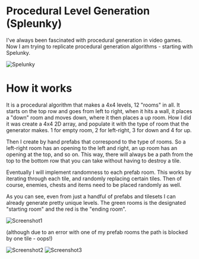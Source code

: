 # Procedural Level Generation (Spleunky)
I've always been fascinated with procedural generation in video games. 
Now I am trying to replicate procedural generation algorithms - starting with Spelunky.

![Spelunky](http://www.spelunkyworld.com/images/spelunky-pc-screen.png)

# How it works
It is a procedural algorithm that makes a 4x4 levels, 12 "rooms" in all. 
It starts on the top row and goes from left to right, when it hits a wall, it places a "down" room and moves down, where it then places a up room.
How I did it was create a 4x4 2D array, and populate it with the type of room that the generator makes. 1 for empty room, 2 for left-right, 3 for down and 4 for up.

Then I create by hand prefabs that correspond to the type of rooms. So a left-right room has an opening to the left and right, an up room has an opening at the top, and so on.
This way, there will always be a path from the top to the bottom row that you can take without having to destroy a tile. 

Eventually I will implement randomness to each prefab room. This works by iterating through each tile, and randomly replacing certain tiles.
Then of course, enemies, chests and items need to be placed randomly as well. 

As you can see, even from just a handful of prefabs and tilesets I can already generate pretty unique levels. The green rooms is the designated "starting room" and the red is the "ending room".

![Screenshot1](http://i.imgur.com/mzbsJpo.png)

(although due to an error with one of my prefab rooms the path is blocked by one tile - oops!)

![Screenshot2](http://i.imgur.com/nSY0ors.png)
![Screenshot3](http://i.imgur.com/aS1fn0T.png)
